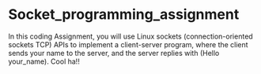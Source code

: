 # Socket_programming_assignment

In this coding Assignment, you will use Linux sockets (connection-oriented sockets TCP) APIs 
to implement a client-server program, where the client sends your name to the server, 
and the server replies with (Hello your_name). Cool ha!!
